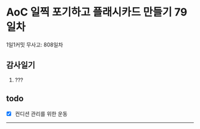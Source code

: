 # AoC 일찍 포기하고 플래시카드 만들기 79일차

1일1커밋 무사고: 808일차

## 감사일기

1. ???

## todo

- [x] 컨디션 관리를 위한 운동

---


